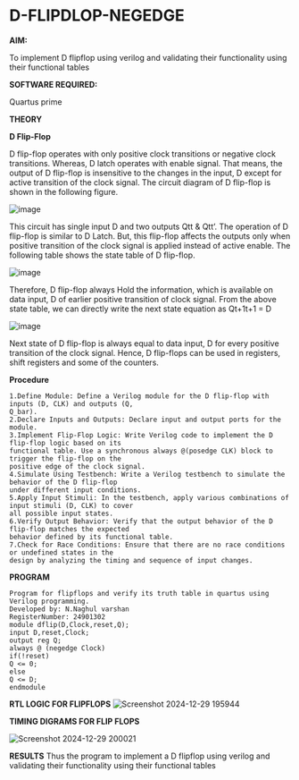 # D-FLIPDLOP-NEGEDGE

**AIM:**

To implement  D flipflop using verilog and validating their functionality using their functional tables

**SOFTWARE REQUIRED:**

Quartus prime

**THEORY**

**D Flip-Flop**

D flip-flop operates with only positive clock transitions or negative clock transitions. Whereas, D latch operates with enable signal. That means, the output of D flip-flop is insensitive to the changes in the input, D except for active transition of the clock signal. The circuit diagram of D flip-flop is shown in the following figure.

![image](https://github.com/naavaneetha/D-FLIPDLOP-NEGEDGE/assets/154305477/48c81fe8-bc3f-40e7-95e2-519fc155ad51)

This circuit has single input D and two outputs Qtt & Qtt’. The operation of D flip-flop is similar to D Latch. But, this flip-flop affects the outputs only when positive transition of the clock signal is applied instead of active enable. The following table shows the state table of D flip-flop.

![image](https://github.com/naavaneetha/D-FLIPDLOP-NEGEDGE/assets/154305477/e5f3fda7-68ec-4a3a-a0a4-cf6f9cc4ab55)

Therefore, D flip-flop always Hold the information, which is available on data input, D of earlier positive transition of clock signal. From the above state table, we can directly write the next state equation as Qt+1t+1 = D

![image](https://github.com/naavaneetha/D-FLIPDLOP-NEGEDGE/assets/154305477/8592c0d8-2917-4142-91b9-d6c30dd891d2)

Next state of D flip-flop is always equal to data input, D for every positive transition of the clock signal. Hence, D flip-flops can be used in registers, shift registers and some of the counters.

**Procedure**
```
1.Define Module: Define a Verilog module for the D flip-flop with inputs (D, CLK) and outputs (Q,
Q_bar).
2.Declare Inputs and Outputs: Declare input and output ports for the module.
3.Implement Flip-Flop Logic: Write Verilog code to implement the D flip-flop logic based on its
functional table. Use a synchronous always @(posedge CLK) block to trigger the flip-flop on the
positive edge of the clock signal.
4.Simulate Using Testbench: Write a Verilog testbench to simulate the behavior of the D flip-flop
under different input conditions.
5.Apply Input Stimuli: In the testbench, apply various combinations of input stimuli (D, CLK) to cover
all possible input states.
6.Verify Output Behavior: Verify that the output behavior of the D flip-flop matches the expected
behavior defined by its functional table.
7.Check for Race Conditions: Ensure that there are no race conditions or undefined states in the
design by analyzing the timing and sequence of input changes.
```

**PROGRAM**
```
Program for flipflops and verify its truth table in quartus using Verilog programming.
Developed by: N.Naghul varshan
RegisterNumber: 24901302
module dflip(D,Clock,reset,Q);
input D,reset,Clock;
output reg Q;
always @ (negedge Clock)
if(!reset)
Q <= 0;
else
Q <= D;
endmodule
```

**RTL LOGIC FOR FLIPFLOPS**
![Screenshot 2024-12-29 195944](https://github.com/user-attachments/assets/40da1aac-3304-4257-a100-817dee514fea)


**TIMING DIGRAMS FOR FLIP FLOPS**

![Screenshot 2024-12-29 200021](https://github.com/user-attachments/assets/ab34f250-6ac4-4226-9267-cc0e89844986)

**RESULTS**
Thus the program to implement a D flipflop using verilog and validating their functionality using
their functional tables
